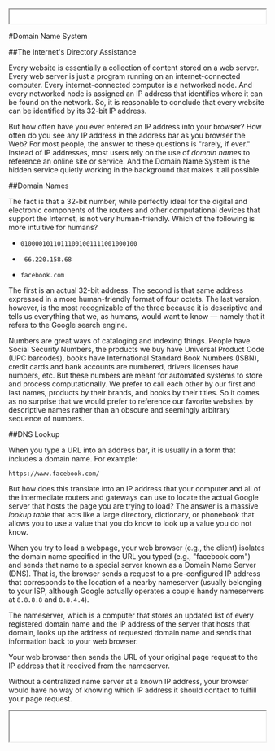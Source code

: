 <iframe src="../assets/header.html" width=100% height=28></iframe>

<!-- ######################################### -->

#Domain Name System


##The Internet's Directory Assistance

Every website is essentially a collection of content stored on a web server. Every web server is just a program running on an internet-connected computer. Every internet-connected computer is a networked node. And every networked node is assigned an IP address that identifies where it can be found on the network. So, it is reasonable to conclude that every website can be identified by its 32-bit IP address.

But how often have you ever entered an IP address into your browser? How often do you see any IP address in the address bar as you browser the Web? For most people, the answer to these questions is "rarely, if ever." Instead of IP addresses, most users rely on the use of _domain names_ to reference an online site or service. And the Domain Name System is the hidden service quietly working in the background that makes it all possible.


##Domain Names

The fact is that a 32-bit number, while perfectly ideal for the digital and electronic components of the routers and other computational devices that support the Internet, is not very human-friendly. Which of the following is more intuitive for humans?

+ `01000010110111001001111001000100`

+ `	66.220.158.68`

+ `facebook.com`

The first is an actual 32-bit address. The second is that same address expressed in a more human-friendly format of four octets. The last version, however, is the most recognizable of the three because it is descriptive and tells us everything that we, as humans, would want to know &mdash; namely that it refers to the Google search engine.

Numbers are great ways of cataloging and indexing things. People have Social Security Numbers, the products we buy have Universal Product Code (UPC barcodes), books have International Standard Book Numbers (ISBN), credit cards and bank accounts are numbered, drivers licenses have numbers, etc. But these numbers are meant for automated systems to store and process computationally. We prefer to call each other by our first and last names, products by their brands, and books by their titles. So it comes as no surprise that we would prefer to reference our favorite websites by descriptive names rather than an obscure and seemingly arbitrary sequence of numbers.


##DNS Lookup

When you type a URL into an address bar, it is usually in a form that includes a domain name. For example:

	https://www.facebook.com/

But how does this translate into an IP address that your computer and all of the intermediate routers and gateways can use to locate the actual Google server that hosts the page you are trying to load? The answer is a massive _lookup table_ that acts like a large directory, dictionary, or phonebook that allows you to use a value that you do know to look up a value you do not know.

When you try to load a webpage, your web browser (e.g., the client) isolates the domain name specified in the URL you typed (e.g., "facebook.com") and sends that name to a special server known as a Domain Name Server (DNS). That is, the browser sends a request to a pre-configured IP address that corresponds to the location of a nearby nameserver (usually belonging to your ISP, although Google actually operates a couple handy nameservers at `8.8.8.8` and `8.8.4.4`).

The nameserver, which is a computer that stores an updated list of every registered domain name and the IP address of the server that hosts that domain, looks up the address of requested domain name and sends that information back to your web browser.

Your web browser then sends the URL of your original page request to the IP address that it received from the nameserver.

Without a centralized name server at a known IP address, your browser would have no way of knowing which IP address it should contact to fulfill your page request.





<!-- ######################################### -->

<iframe src="../assets/footer.html" width=100% height=60></iframe>
